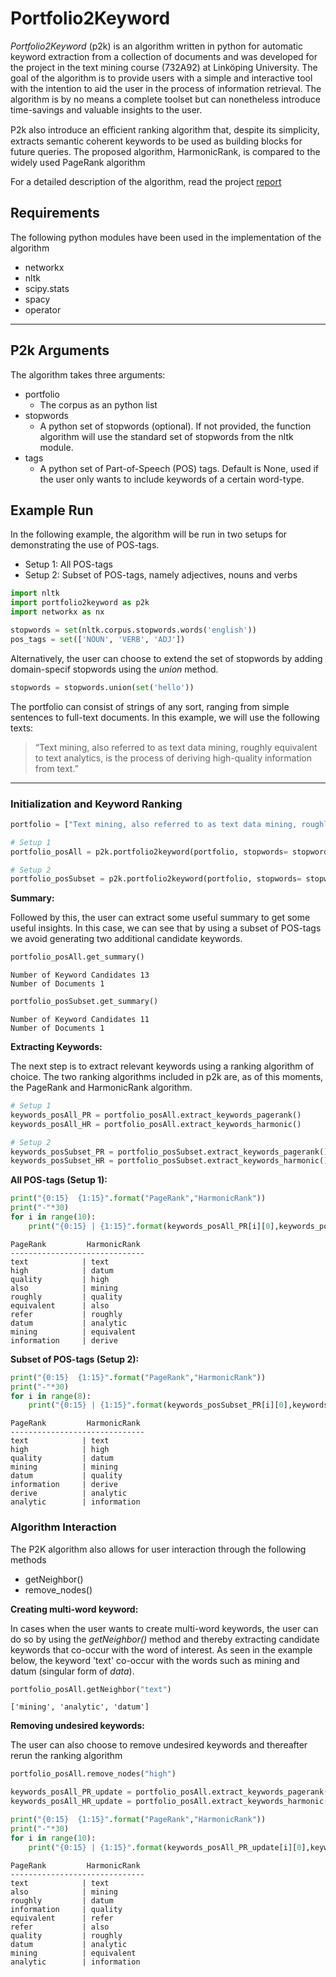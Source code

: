 
# Portfolio2Keyword

*Portfolio2Keyword* (p2k) is an algorithm written in python for automatic keyword extraction from a collection of documents and was developed for the project in the text mining course (732A92) at Linköping University. The goal of the algorithm is to provide users with a simple and interactive tool with the intention to aid the user in the process of information retrieval. The algorithm is by no means a complete toolset but can nonetheless introduce time-savings and valuable insights to the user.  

P2k also introduce an eﬃcient ranking algorithm that, despite its simplicity, extracts semantic coherent keywords to be used as building blocks for future queries. The proposed algorithm, HarmonicRank, is compared to the widely used PageRank algorithm
  
For a detailed description of the algorithm, read the project [report]() 


## Requirements

The following python modules have been used in the implementation of the algorithm

* networkx
* nltk
* scipy.stats
* spacy
* operator

____


## P2k Arguments

The algorithm takes three arguments:

* portfolio
    + The corpus as an python list
* stopwords
    + A python set of stopwords (optional). If not provided, the function algorithm will use the standard set of stopwords from the nltk module.
* tags
    + A python set of Part-of-Speech (POS) tags. Default is None, used if the user only wants to include keywords of a certain word-type.
    
    
## Example Run

In the following example, the algorithm will be run in two setups for demonstrating the use of POS-tags.

* Setup 1: All POS-tags
* Setup 2: Subset of POS-tags, namely adjectives, nouns and verbs


```python
import nltk
import portfolio2keyword as p2k
import networkx as nx

stopwords = set(nltk.corpus.stopwords.words('english'))
pos_tags = set(['NOUN', 'VERB', 'ADJ'])
```

Alternatively, the user can choose to extend the set of stopwords by adding domain-specif stopwords using the _union_ method.


```python
stopwords = stopwords.union(set('hello'))
```

The portfolio can consist of strings of any sort, ranging from simple sentences to full-text documents. In this example, we will use the following texts:

> “Text mining, also referred to as text data mining, roughly equivalent to text analytics, is the process of deriving high-quality information from text.”


---

### Initialization and Keyword Ranking


```python
portfolio = ["Text mining, also referred to as text data mining, roughly equivalent to text analytics, is the process of deriving high-quality information from text"]

# Setup 1
portfolio_posAll = p2k.portfolio2keyword(portfolio, stopwords= stopwords)

# Setup 2
portfolio_posSubset = p2k.portfolio2keyword(portfolio, stopwords= stopwords, tags=pos_tags)
```

__Summary:__  

Followed by this, the user can extract some useful summary to get some useful insights. In this case, we can see that by using a subset of POS-tags we avoid generating two additional candidate keywords.


```python
portfolio_posAll.get_summary()
```

    Number of Keyword Candidates 13
    Number of Documents 1



```python
portfolio_posSubset.get_summary()
```

    Number of Keyword Candidates 11
    Number of Documents 1


__Extracting Keywords:__

The next step is to extract relevant keywords using a ranking algorithm of choice. The two ranking algorithms included in p2k are, as of this moments, the PageRank and HarmonicRank algorithm.


```python
# Setup 1
keywords_posAll_PR = portfolio_posAll.extract_keywords_pagerank()
keywords_posAll_HR = portfolio_posAll.extract_keywords_harmonic()

# Setup 2
keywords_posSubset_PR = portfolio_posSubset.extract_keywords_pagerank()
keywords_posSubset_HR = portfolio_posSubset.extract_keywords_harmonic()
```

__All POS-tags (Setup 1):__
 


```python
print("{0:15}  {1:15}".format("PageRank","HarmonicRank"))
print("-"*30)
for i in range(10):
    print("{0:15} | {1:15}".format(keywords_posAll_PR[i][0],keywords_posAll_HR[i][0]))
```

    PageRank         HarmonicRank   
    ------------------------------
    text            | text           
    high            | datum          
    quality         | high           
    also            | mining         
    roughly         | quality        
    equivalent      | also           
    refer           | roughly        
    datum           | analytic       
    mining          | equivalent     
    information     | derive         


__Subset of POS-tags (Setup 2):__


```python
print("{0:15}  {1:15}".format("PageRank","HarmonicRank"))
print("-"*30)
for i in range(8):
    print("{0:15} | {1:15}".format(keywords_posSubset_PR[i][0],keywords_posSubset_HR[i][0]))
```

    PageRank         HarmonicRank   
    ------------------------------
    text            | text           
    high            | high           
    quality         | datum          
    mining          | mining         
    datum           | quality        
    information     | derive         
    derive          | analytic       
    analytic        | information    


### Algorithm Interaction

The P2K algorithm also allows for user interaction through the following methods

* getNeighbor()
* remove_nodes()

__Creating multi-word keyword:__

In cases when the user wants to create multi-word keywords, the user can do so by using the _getNeighbor()_ method and thereby extracting candidate keywords that co-occur with the word of interest. As seen in the example below, the keyword 'text' co-occur with the words such as mining and datum (singular form of _data_).


```python
portfolio_posAll.getNeighbor("text")
```




    ['mining', 'analytic', 'datum']



__Removing undesired keywords:__

The user can also choose to remove undesired keywords and thereafter rerun the ranking algorithm


```python
portfolio_posAll.remove_nodes("high")

keywords_posAll_PR_update = portfolio_posAll.extract_keywords_pagerank()
keywords_posAll_HR_update = portfolio_posAll.extract_keywords_harmonic()

print("{0:15}  {1:15}".format("PageRank","HarmonicRank"))
print("-"*30)
for i in range(10):
    print("{0:15} | {1:15}".format(keywords_posAll_PR_update[i][0],keywords_posAll_HR_update[i][0]))

```

    PageRank         HarmonicRank   
    ------------------------------
    text            | text           
    also            | mining         
    roughly         | datum          
    information     | quality        
    equivalent      | refer          
    refer           | also           
    quality         | roughly        
    datum           | analytic       
    mining          | equivalent     
    analytic        | information    

